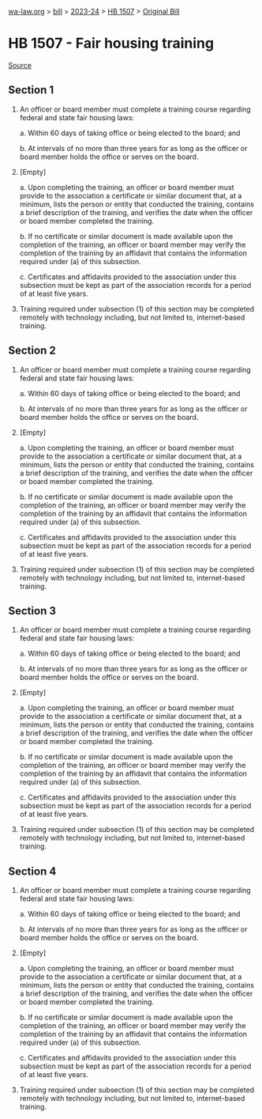 [wa-law.org](/) > [bill](/bill/) > [2023-24](/bill/2023-24/) > [HB 1507](/bill/2023-24/hb/1507/) > [Original Bill](/bill/2023-24/hb/1507/1/)

# HB 1507 - Fair housing training

[Source](http://lawfilesext.leg.wa.gov/biennium/2023-24/Pdf/Bills/House%20Bills/1507.pdf)

## Section 1
1. An officer or board member must complete a training course regarding federal and state fair housing laws:

    a. Within 60 days of taking office or being elected to the board; and

    b. At intervals of no more than three years for as long as the officer or board member holds the office or serves on the board.

2. [Empty]

    a. Upon completing the training, an officer or board member must provide to the association a certificate or similar document that, at a minimum, lists the person or entity that conducted the training, contains a brief description of the training, and verifies the date when the officer or board member completed the training.

    b. If no certificate or similar document is made available upon the completion of the training, an officer or board member may verify the completion of the training by an affidavit that contains the information required under (a) of this subsection.

    c. Certificates and affidavits provided to the association under this subsection must be kept as part of the association records for a period of at least five years.

3. Training required under subsection (1) of this section may be completed remotely with technology including, but not limited to, internet-based training.

## Section 2
1. An officer or board member must complete a training course regarding federal and state fair housing laws:

    a. Within 60 days of taking office or being elected to the board; and

    b. At intervals of no more than three years for as long as the officer or board member holds the office or serves on the board.

2. [Empty]

    a. Upon completing the training, an officer or board member must provide to the association a certificate or similar document that, at a minimum, lists the person or entity that conducted the training, contains a brief description of the training, and verifies the date when the officer or board member completed the training.

    b. If no certificate or similar document is made available upon the completion of the training, an officer or board member may verify the completion of the training by an affidavit that contains the information required under (a) of this subsection.

    c. Certificates and affidavits provided to the association under this subsection must be kept as part of the association records for a period of at least five years.

3. Training required under subsection (1) of this section may be completed remotely with technology including, but not limited to, internet-based training.

## Section 3
1. An officer or board member must complete a training course regarding federal and state fair housing laws:

    a. Within 60 days of taking office or being elected to the board; and

    b. At intervals of no more than three years for as long as the officer or board member holds the office or serves on the board.

2. [Empty]

    a. Upon completing the training, an officer or board member must provide to the association a certificate or similar document that, at a minimum, lists the person or entity that conducted the training, contains a brief description of the training, and verifies the date when the officer or board member completed the training.

    b. If no certificate or similar document is made available upon the completion of the training, an officer or board member may verify the completion of the training by an affidavit that contains the information required under (a) of this subsection.

    c. Certificates and affidavits provided to the association under this subsection must be kept as part of the association records for a period of at least five years.

3. Training required under subsection (1) of this section may be completed remotely with technology including, but not limited to, internet-based training.

## Section 4
1. An officer or board member must complete a training course regarding federal and state fair housing laws:

    a. Within 60 days of taking office or being elected to the board; and

    b. At intervals of no more than three years for as long as the officer or board member holds the office or serves on the board.

2. [Empty]

    a. Upon completing the training, an officer or board member must provide to the association a certificate or similar document that, at a minimum, lists the person or entity that conducted the training, contains a brief description of the training, and verifies the date when the officer or board member completed the training.

    b. If no certificate or similar document is made available upon the completion of the training, an officer or board member may verify the completion of the training by an affidavit that contains the information required under (a) of this subsection.

    c. Certificates and affidavits provided to the association under this subsection must be kept as part of the association records for a period of at least five years.

3. Training required under subsection (1) of this section may be completed remotely with technology including, but not limited to, internet-based training.
